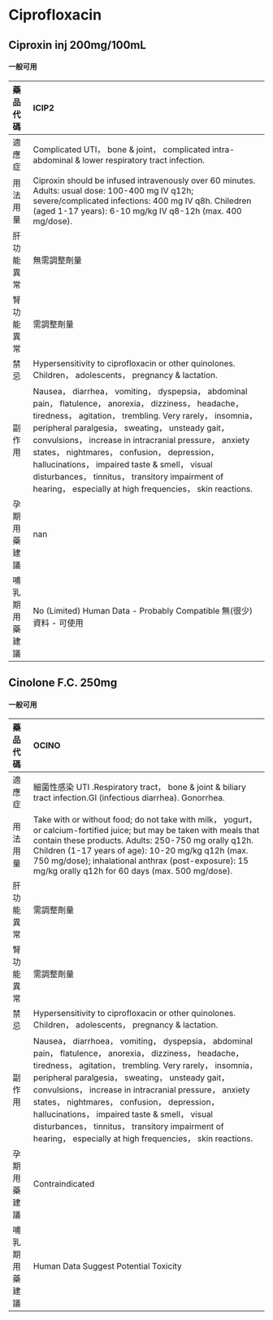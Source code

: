 # Ciprofloxacin

## Ciproxin inj 200mg/100mL

#### 一般可用

| 藥品代碼       | ICIP2                                                                                                                                                                                                                                                                                                                                                                                                                                                                                             |
|:---------------|:--------------------------------------------------------------------------------------------------------------------------------------------------------------------------------------------------------------------------------------------------------------------------------------------------------------------------------------------------------------------------------------------------------------------------------------------------------------------------------------------------|
| 適應症         | Complicated UTI， bone & joint， complicated intra-abdominal & lower respiratory tract infection.                                                                                                                                                                                                                                                                                                                                                                                                 |
| 用法用量       | Ciproxin should be infused intravenously over 60 minutes. Adults: usual dose: 100-400 mg IV q12h; severe/complicated infections: 400 mg IV q8h. Chiledren (aged 1-17 years): 6-10 mg/kg IV q8-12h (max. 400 mg/dose).                                                                                                                                                                                                                                                                             |
| 肝功能異常     | 無需調整劑量                                                                                                                                                                                                                                                                                                                                                                                                                                                                                      |
| 腎功能異常     | 需調整劑量                                                                                                                                                                                                                                                                                                                                                                                                                                                                                        |
| 禁忌           | Hypersensitivity to ciprofloxacin or other quinolones. Children， adolescents， pregnancy & lactation.                                                                                                                                                                                                                                                                                                                                                                                            |
| 副作用         | Nausea， diarrhea， vomiting， dyspepsia， abdominal pain， flatulence， anorexia， dizziness， headache， tiredness， agitation， trembling. Very rarely， insomnia， peripheral paralgesia， sweating， unsteady gait， convulsions， increase in intracranial pressure， anxiety states， nightmares， confusion， depression， hallucinations， impaired taste & smell， visual disturbances， tinnitus， transitory impairment of hearing， especially at high frequencies， skin reactions. |
| 孕期用藥建議   | nan                                                                                                                                                                                                                                                                                                                                                                                                                                                                                               |
| 哺乳期用藥建議 | No (Limited) Human Data - Probably Compatible 無(很少)資料 - 可使用                                                                                                                                                                                                                                                                                                                                                                                                                               |

## Cinolone F.C. 250mg

#### 一般可用

| 藥品代碼       | OCINO                                                                                                                                                                                                                                                                                                                                                                                                                                                                                              |
|:---------------|:---------------------------------------------------------------------------------------------------------------------------------------------------------------------------------------------------------------------------------------------------------------------------------------------------------------------------------------------------------------------------------------------------------------------------------------------------------------------------------------------------|
| 適應症         | 細菌性感染 UTI .Respiratory tract， bone & joint & biliary tract infection.GI (infectious diarrhea). Gonorrhea.                                                                                                                                                                                                                                                                                                                                                                                    |
| 用法用量       | Take with or without food; do not take with milk， yogurt， or calcium-fortified juice; but may be taken with meals that contain these products. Adults: 250-750 mg orally q12h. Children (1-17 years of age): 10-20 mg/kg q12h (max. 750 mg/dose); inhalational anthrax (post-exposure): 15 mg/kg orally q12h for 60 days (max. 500 mg/dose).                                                                                                                                                     |
| 肝功能異常     | 需調整劑量                                                                                                                                                                                                                                                                                                                                                                                                                                                                                         |
| 腎功能異常     | 需調整劑量                                                                                                                                                                                                                                                                                                                                                                                                                                                                                         |
| 禁忌           | Hypersensitivity to ciprofloxacin or other quinolones. Children， adolescents， pregnancy & lactation.                                                                                                                                                                                                                                                                                                                                                                                             |
| 副作用         | Nausea， diarrhoea， vomiting， dyspepsia， abdominal pain， flatulence， anorexia， dizziness， headache， tiredness， agitation， trembling. Very rarely， insomnia， peripheral paralgesia， sweating， unsteady gait， convulsions， increase in intracranial pressure， anxiety states， nightmares， confusion， depression， hallucinations， impaired taste & smell， visual disturbances， tinnitus， transitory impairment of hearing， especially at high frequencies， skin reactions. |
| 孕期用藥建議   | Contraindicated                                                                                                                                                                                                                                                                                                                                                                                                                                                                                    |
| 哺乳期用藥建議 | Human Data Suggest Potential Toxicity                                                                                                                                                                                                                                                                                                                                                                                                                                                              |


